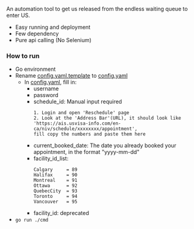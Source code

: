 
An automation tool to get us released from the endless waiting queue to enter US.

- Easy running and deployment
- Few dependency
- Pure api calling (No Selenium)


### How to run

- Go environment
- Rename [config.yaml.template](config.yaml.template) to [config.yaml](config.yaml)
  - In [config.yaml](config.yaml), fill in:
    * username
    * password
    * schedule_id: Manual input required
      ```
      1. Login and open 'Reschedule' page
      2. Look at the 'Address Bar'(URL), it should look like 
      'https://ais.usvisa-info.com/en-ca/niv/schedule/xxxxxxxx/appointment',
      fill copy the numbers and paste them here
    * current_booked_date: The date you already booked your appointment, in the format "yyyy-mm-dd"
    * facility_id_list:
      ``` 
      Calgary     = 89
      Halifax     = 90
      Montreal    = 91
      Ottawa      = 92
      QuebecCity  = 93
      Toronto     = 94
      Vancouver   = 95
    * facility_id: deprecated
- `go run ./cmd`
